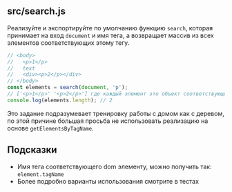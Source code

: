 ## src/search.js

Реализуйте и экспортируйте по умолчанию функцию `search`, которая принимает на вход `document` и имя тега, а возвращает массив из всех элементов соответствующих этому тегу.

```js
// <body>
//   <p>1</p>
//   text
//   <div><p>2</p></div>
// </body>
const elements = search(document, 'p');
// ['<p>1</p>' '<p>2</p>'] где каждый элемент это объект соответствующего типа
console.log(elements.length); // 2
```

Это задание подразумевает тренировку работы с домом как с деревом, по этой причине большая просьба не использовать реализацию на основе `getElementsByTagName`.

## Подсказки

* Имя тега соответствующего dom элементу, можно получить так: `element.tagName`
* Более подробно варианты использования смотрите в тестах
